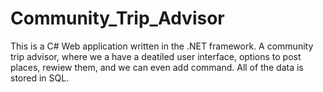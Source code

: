 # Community_Trip_Advisor

This is a C# Web application written in the .NET framework. A community trip advisor, where we a have a deatiled user interface, options to post places, rewiew them, and we can even add command. 
All of the data is stored in SQL.
